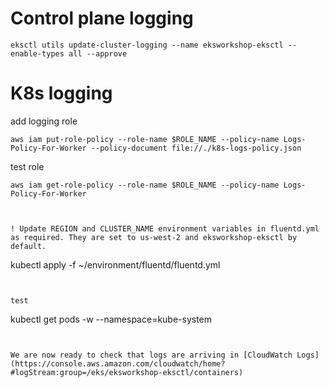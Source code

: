 # Control plane logging

```
eksctl utils update-cluster-logging --name eksworkshop-eksctl --enable-types all --approve
```

# K8s logging 

add logging role
```
aws iam put-role-policy --role-name $ROLE_NAME --policy-name Logs-Policy-For-Worker --policy-document file://./k8s-logs-policy.json
```


test role
```
aws iam get-role-policy --role-name $ROLE_NAME --policy-name Logs-Policy-For-Worker



! Update REGION and CLUSTER_NAME environment variables in fluentd.yml as required. They are set to us-west-2 and eksworkshop-eksctl by default.

```
kubectl apply -f ~/environment/fluentd/fluentd.yml
```


test

```
kubectl get pods -w --namespace=kube-system
```


We are now ready to check that logs are arriving in [CloudWatch Logs](https://console.aws.amazon.com/cloudwatch/home?#logStream:group=/eks/eksworkshop-eksctl/containers)


